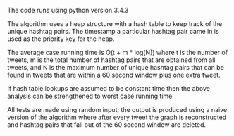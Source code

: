 The code runs using python version 3.4.3

The algorithm uses a heap structure with a hash table to 
keep track of the unique hashtag pairs. The timestamp
a particular hashtag pair came in is used as the priority
key for the heap. 

The average case running time is O(t + m * log(N)) 
where t is the number of tweets, m is the total number 
of hashtag pairs that are obtained from all tweets, 
and N is the maximum number of unique hashtag pairs 
that can be found in tweets that are within a 
60 second window plus one extra tweet.

If hash table lookups are assumed to be constant time
then the above analysis can be strengthened to worst 
case running time.


All tests are made using random input; the output
is produced using a naive version of the algorithm
where after every tweet the graph is reconstructed
and hashtag pairs that fall out of the 60 second 
window are deleted.
